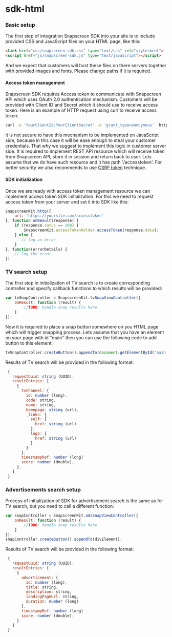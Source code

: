 # sdk-html

### Basic setup
The first step of integration Snapscreen SDK into your site is to include provided CSS and JavaScript files 
on your HTML page, like this:
```html
<link href="css/snapscreen-sdk.css" type="text/css" rel="stylesheet">
<script href="js/snapscreen-sdk.js" type="text/javascript"></script>
```
And we expect that customers will host these files on there servers together with provided images and fonts. 
Please change paths if it is required.
#### Access token management
Snapscreen SDK requires Access token to communicate with Snapscreen API which uses 
OAuth 2.0 authentication mechanism. Customers will be provided with Client ID and Secret which it should use 
to receive access token. Here is an example of HTTP request using curl to receive access token:
```bash
curl -u 'YourClientId:YourClientSecret' -d 'grant_type=anonymous'  https://api-dev.snapscreen.com/api/oauth/token
```
It is not secure to have this mechanism to be implemented on JavaScript side, because in this case it will be 
ease enough to steal your customer credentials. That why we suggest to implement this logic in customer server side. 
It is required to implement REST API resource which will receive token from Snapscreen API, store it in session 
and return back to user. Lets assume that we do have such resource and it has path '/accesstoken'. 
For better security we also recommends to use [CSRF token](https://www.owasp.org/index.php/Cross-Site_Request_Forgery_(CSRF)_Prevention_Cheat_Sheet#Synchronizer_.28CSRF.29_Tokens) technique.
#### SDK initialization
Once we are ready with access token management resource we can implement access token SDK initialization. 
For this we need to request access token from your server and set it into SDK like this:
```javascript
SnapscreenKit.http({
    url: 'https://yoursite.com/accesstoken' 
}, function onResult(response) {
    if (response.satus == 200) {
        SnapscreenKit.accessTokenHolder.accessToken(response.data);
    } else {
       // log an error
    }
}, function(errorDetails) {
    // log the error 
})

```
### TV search setup
The first step in initialization of TV search is to create corresponding controller and specify callback functions 
to which results will be provided:
```javascript
var tvSnapController = SnapscreenKit.tvSnapViewController({
    onResult: function (result) {
        //TODO: handle snap results here.
    }
});
```
Now it is required to place a snap button somewhere on you HTML page which will trigger snapping process. Lets assume 
that you have an element on your page with id "main" then you can use the following code to add button to this element:
```javascript
tvSnapController.createButton().appendTo(document.getElementById('main'));
```
Results of TV search will be provided in the following format:
```javascript
 {
   requestUuid: string (UUID),
   resultEntries: [
     {
       tvChannel: {
         id: number (long),
         code: string,
         name: string,
         homepage: string (url),
         _links: {
           self: {
             href: string (url)
           },
           logo: {
             href: string (url)
           }
         }
       },
       timestampRef: number (long)
       score: number (double),
     },
   ]
 }
```

### Advertisements search setup
Process of initialization of SDK for advertisement search is the same as for TV search, but you need to call
a different function:
```javascript
var snapController = SnapscreenKit.adsSnapViewController({
    onResult: function (result) {
        //TODO: handle snap results here.
    }
});
snapController.createButton().appendTo(divElement);
```
Results of TV search will be provided in the following format:
```javascript
 {
   requestUuid: string (UUID),
   resultEntries: [
     {
       advertisement: {
         id: number (long),
         title: string,
         description: string,
         landingPageUrl: string,
         duration: number (long)
       },
       timestampRef: number (long)
       score: number (double),
     }
   ]
 }
```